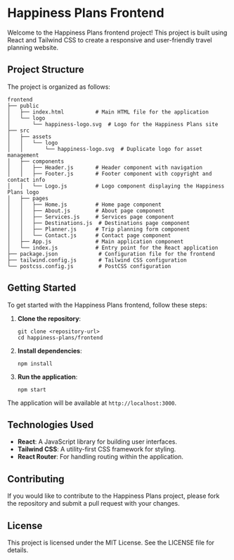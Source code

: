 # Happiness Plans Frontend

Welcome to the Happiness Plans frontend project! This project is built using React and Tailwind CSS to create a responsive and user-friendly travel planning website.

## Project Structure

The project is organized as follows:

```
frontend
├── public
│   ├── index.html          # Main HTML file for the application
│   └── logo
│       └── happiness-logo.svg  # Logo for the Happiness Plans site
├── src
│   ├── assets
│   │   └── logo
│   │       └── happiness-logo.svg  # Duplicate logo for asset management
│   ├── components
│   │   ├── Header.js       # Header component with navigation
│   │   ├── Footer.js       # Footer component with copyright and contact info
│   │   └── Logo.js         # Logo component displaying the Happiness Plans logo
│   ├── pages
│   │   ├── Home.js         # Home page component
│   │   ├── About.js        # About page component
│   │   ├── Services.js     # Services page component
│   │   ├── Destinations.js  # Destinations page component
│   │   ├── Planner.js      # Trip planning form component
│   │   └── Contact.js      # Contact page component
│   ├── App.js              # Main application component
│   └── index.js            # Entry point for the React application
├── package.json             # Configuration file for the frontend
├── tailwind.config.js       # Tailwind CSS configuration
└── postcss.config.js        # PostCSS configuration
```

## Getting Started

To get started with the Happiness Plans frontend, follow these steps:

1. **Clone the repository**:
   ```
   git clone <repository-url>
   cd happiness-plans/frontend
   ```

2. **Install dependencies**:
   ```
   npm install
   ```

3. **Run the application**:
   ```
   npm start
   ```

The application will be available at `http://localhost:3000`.

## Technologies Used

- **React**: A JavaScript library for building user interfaces.
- **Tailwind CSS**: A utility-first CSS framework for styling.
- **React Router**: For handling routing within the application.

## Contributing

If you would like to contribute to the Happiness Plans project, please fork the repository and submit a pull request with your changes.

## License

This project is licensed under the MIT License. See the LICENSE file for details.